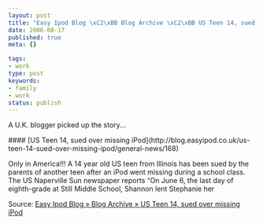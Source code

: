 ```yaml
---
layout: post
title: "Easy Ipod Blog \xC2\xBB Blog Archive \xC2\xBB US Teen 14, sued over missing iPod"
date: 2006-08-17
published: true
meta: {}

tags:
- work
type: post
keywords:
- family
- work
status: publish
---
```



A U.K. blogger picked up the story... 

<!-- blockquote  -->#### [US Teen 14, sued over missing iPod](http://blog.easyipod.co.uk/us-teen-14-sued-over-missing-ipod/general-news/168)



Only in America!!! A 14 year old US teen from Illinois has been sued by the parents of another teen after an iPod went missing during a school class. The US Naperville Sun newspaper reports “On June 6, the last day of eighth-grade at Still Middle School, Shannon lent Stephanie her

<!-- endblockquote  -->

Source: [Easy Ipod Blog » Blog Archive » US Teen 14, sued over missing iPod](http://blog.easyipod.co.uk/us-teen-14-sued-over-missing-ipod/general-news/168)

